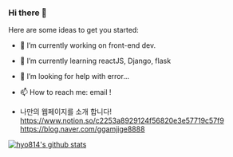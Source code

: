 ### Hi there 👋

Here are some ideas to get you started:

- 🔭 I’m currently working on front-end dev.
- 🌱 I’m currently learning reactJS, Django, flask
- 🤔 I’m looking for help with error...
- 📫 How to reach me: email !

- 나만의 웹페이지를 소개 합니다!
https://www.notion.so/c2253a8929124f56820e3e57719c57f9
https://blog.naver.com/ggamjige8888

[![hyo814's github stats](https://github-readme-stats.vercel.app/api?username=hyo814)](https://github.com/anuraghazra/github-readme-stats)
